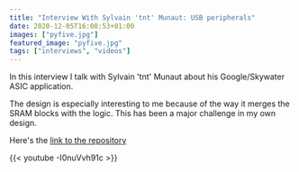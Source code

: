 ```yaml
---
title: "Interview With Sylvain 'tnt' Munaut: USB peripherals"
date: 2020-12-05T16:08:53+01:00
images: ["pyfive.jpg"]
featured_image: "pyfive.jpg"
tags: ["interviews", "videos"]
---
```


In this interview I talk with Sylvain 'tnt' Munaut about his Google/Skywater ASIC application.

The design is especially interesting to me because of the way it merges the SRAM blocks with the logic. 
This has been a major challenge in my own design.

Here's the [link to the repository](https://github.com/PyFive-RISC-V/caravel_pyfive)

{{< youtube -I0nuVvh91c >}}
